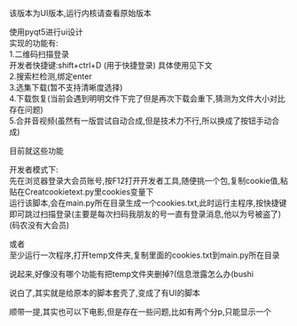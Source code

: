该版本为UI版本,运行内核请查看原始版本
  
使用pyqt5进行ui设计  
实现的功能有:  
1.二维码扫描登录  
开发者快捷键:shift+ctrl+D (用于快捷登录)  具体使用见下文  
2.搜索栏检测,绑定enter  
3.选集下载(暂不支持清晰度选择)  
4.下载恢复(当前会遇到明明文件下完了但是再次下载会重下,猜测为文件大小对比存在问题)  
5.合并音视频(虽然有一版尝试自动合成,但是技术力不行,所以换成了按钮手动合成)  

目前就这些功能

开发者模式下:  
先在浏览器登录大会员账号,按F12打开开发者工具,随便挑一个包,复制cookie值,粘贴在Creatcookietext.py里cookies变量下  
运行该脚本,会在main.py所在目录生成一个cookies.txt,此时运行主程序,按快捷键即可跳过扫描登录(主要是每次扫码我朋友的号一直有登录消息,他以为号被盗了)(码农没有大会员)  

或者  
至少运行一次程序,打开temp文件夹,复制里面的cookies.txt到main.py所在目录

说起来,好像没有哪个功能有把temp文件夹删掉?(信息泄露怎么办(bushi

说白了,其实就是给原本的脚本套壳了,变成了有UI的脚本

顺带一提,其实也可以下电影,但是存在一些问题,比如有两个分p,只能显示一个
